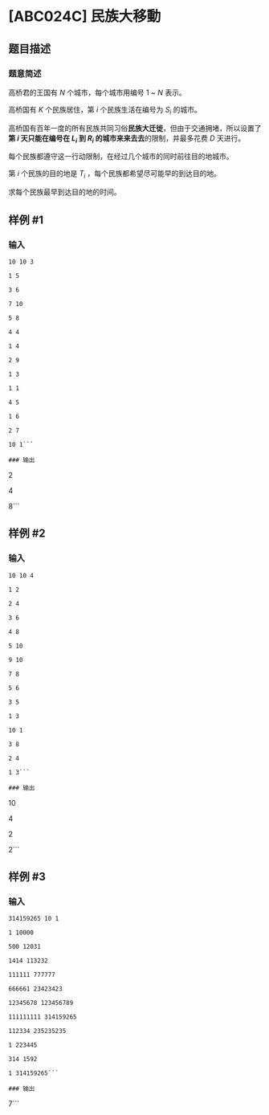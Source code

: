 # [ABC024C] 民族大移動

## 题目描述

### 题意简述
高桥君的王国有 $N$ 个城市，每个城市用编号 $1$ ~ $N$ 表示。

高桥国有 $K$ 个民族居住，第 $i$ 个民族生活在编号为 $S_i$ 的城市。

高桥国有百年一度的所有民族共同习俗**民族大迁徙**，但由于交通拥堵，所以设置了**第 $i$ 天只能在编号在 $L_i$ 到 $R_i$ 的城市来来去去**的限制，并最多花费 $D$ 天进行。

每个民族都遵守这一行动限制，在经过几个城市的同时前往目的地城市。

第 $i$ 个民族的目的地是 $T_i$ ，每个民族都希望尽可能早的到达目的地。

求每个民族最早到达目的地的时间。

## 样例 #1

### 输入

```
10 10 3
1 5
3 6
7 10
5 8
4 4
1 4
2 9
1 3
1 1
4 5
1 6
2 7
10 1```

### 输出

```
2
4
8```

## 样例 #2

### 输入

```
10 10 4
1 2
2 4
3 6
4 8
5 10
9 10
7 8
5 6
3 5
1 3
10 1
3 8
2 4
1 3```

### 输出

```
10
4
2
2```

## 样例 #3

### 输入

```
314159265 10 1
1 10000
500 12031
1414 113232
111111 777777
666661 23423423
12345678 123456789
111111111 314159265
112334 235235235
1 223445
314 1592
1 314159265```

### 输出

```
7```

